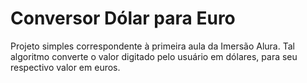 # Conversor Dólar para Euro

Projeto simples correspondente à primeira aula da Imersão Alura. Tal algoritmo converte o valor digitado pelo usuário em dólares, para seu respectivo valor em euros.